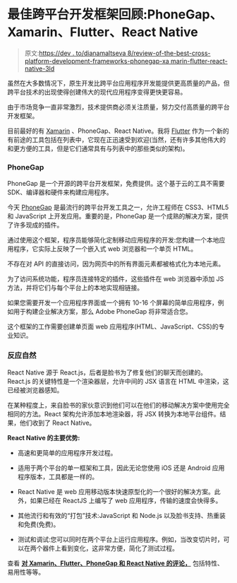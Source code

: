 # 最佳跨平台开发框架回顾:PhoneGap、Xamarin、Flutter、React Native

> 原文:[https://dev . to/dianamaltseva 8/review-of-the-best-cross-platform-development-frameworks-phonegap-xa marin-flutter-react-native-3ld](https://dev.to/dianamaltseva8/review-of-the-best-cross-platform-development-frameworks-phonegap-xamarin-flutter-react-native-3ld)

虽然在大多数情况下，原生开发比跨平台应用程序开发能提供更高质量的产品，但跨平台技术的出现使得创建伟大的现代应用程序变得更快更容易。

由于市场竞争一直非常激烈，技术提供商必须关注质量，努力交付高质量的跨平台开发框架。

目前最好的有 [Xamarin](https://www.xamarin.com/) 、PhoneGap、React Native。我将 [Flutter](https://flutter.io/) 作为一个新的有前途的工具包括在列表中，它现在正迅速受到欢迎(当然，还有许多其他伟大的和更方便的工具，但是它们通常具有与列表中的那些类似的架构)。

### PhoneGap

PhoneGap 是一个开源的跨平台开发框架，免费提供。这个基于云的工具不需要 SDK、编译器和硬件来构建应用程序。

今天 [PhoneGap](https://phonegap.com/) 是最流行的跨平台开发工具之一，允许工程师在 CSS3、HTML5 和 JavaScript 上开发应用。重要的是，PhoneGap 是一个成熟的解决方案，提供了许多现成的插件。

通过使用这个框架，程序员能够简化定制移动应用程序的开发:您构建一个本地应用程序，它实际上反映了一个嵌入式 web 浏览器和一个单页 HTML。

不存在对 API 的直接访问，因为网页中的所有界面元素都被格式化为本地元素。

为了访问系统功能，程序员连接特定的插件，这些插件在 web 浏览器中添加 JS 方法，并将它们与每个平台上的本地实现相链接。

如果您需要开发一个应用程序界面或一个拥有 10-16 个屏幕的简单应用程序，例如用于构建企业解决方案，那么 Adobe PhoneGap 将非常适合您。

这个框架的工作需要创建单页面 web 应用程序(HTML、JavaScript、CSS)的专业知识。

### 反应自然

React Native 源于 React.js，后者是脸书为了修复他们的聊天而创建的。React.js 的关键特性是一个渲染器层，允许中间的 JSX 语言在 HTML 中渲染，这已经被浏览器感知。

在某种程度上，来自脸书的家伙意识到他们可以在他们的移动解决方案中使用完全相同的方法。React 架构允许添加本地渲染器，将 JSX 转换为本地平台组件。结果，他们收到了 React Native。

**React Native 的主要优势:**

*   高速和更简单的应用程序开发过程。

*   适用于两个平台的单一框架和工具，因此无论您使用 iOS 还是 Android 应用程序版本，工具都是一样的。

*   React Native 是 web 应用移动版本快速原型化的一个很好的解决方案。此外，如果已经在 ReactJS 上编写了 web 应用程序，传输的速度会快得多。

*   其他流行和有效的“打包”技术:JavaScript 和 Node.js 以及脸书支持、热重装和免费(免费)。

*   测试和调试:您可以同时在两个平台上运行应用程序。例如，当改变切片时，可以在两个器件上看到变化，这非常方便，简化了测试过程。

查看 **[对 Xamarin、Flutter、PhoneGap 和 React Native 的评论，](https://smartym.pro/blog/comparing-cross-platform-app-development-tools-phonegap-xamarin-flutter-react-native/)** 包括特性、易用性等等。